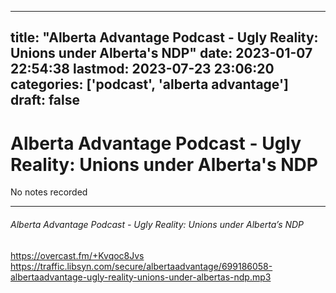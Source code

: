 
---
title: "Alberta Advantage Podcast - Ugly Reality: Unions under Alberta's NDP"
date: 2023-01-07 22:54:38
lastmod: 2023-07-23 23:06:20
categories: ['podcast', 'alberta advantage']
draft: false
---


# Alberta Advantage Podcast - Ugly Reality: Unions under Alberta's NDP

No notes recorded

- - -
###### Alberta Advantage Podcast - Ugly Reality: Unions under Alberta’s NDP

https://overcast.fm/+Kvqoc8Jvs  
https://traffic.libsyn.com/secure/albertaadvantage/699186058-albertaadvantage-ugly-reality-unions-under-albertas-ndp.mp3

<!-- #public #podcast #alberta advantage# -->

<!-- {BearID:F11568A7-7FD5-4BCE-84ED-CDC3B0D9F0D2-28016-00002D97DD38F022} -->
